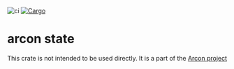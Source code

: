 ![ci](https://github.com/cda-group/arcon/workflows/ci/badge.svg)
[![Cargo](https://img.shields.io/badge/crates.io-v0.1.1-orange)](https://crates.io/crates/arcon)

# arcon state

This crate is not intended to be used directly. It is a part of the [Arcon project](https://github.com/cda-group/arcon)
